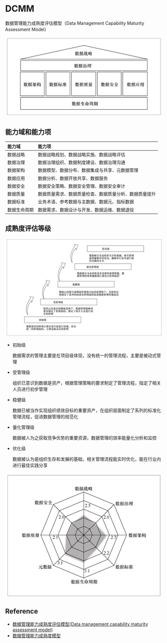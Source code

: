 # DCMM

数据管理能力成熟度评估模型（Data Management Capability Maturity Assessment Model）

![数据管理能力成熟度模型](assets/images/dcmm/dcmm01.jpg)

## 能力域和能力项

| 能力域 | 能力项 |
| :---- | :---- |
| 数据战略 | 数据战略规划、数据战略实施、数据战略评估 |
| 数据治理 | 数据治理组织、数据制度建设、数据治理沟通 |
| 数据架构 | 数据模型、数据分布、数据集成与共享、元数据管理 |
| 数据应用 | 数据分析、数据开放共享、数据服务 |
| 数据安全 | 数据安全策略、数据安全管理、数据安全审计 |
| 数据质量 | 数据质量需求、数据质量检查、数据质量分析、数据质量提升 |
| 数据标准 | 业务术语、参考数据与主数据、数据元、指标数据 |
| 数据生命周期 | 数据需求、数据设计与开发、数据运维、数据退役 |

## 成熟度评估等级

![成熟度评估等级](assets/images/dcmm/dcmm02.jpg)

- 初始级

    数据需求的管理主要是在项目级体现，没有统一的管理流程，主要是被动式管理

- 受管理级

    组织已意识到数据是资产，根据管理策略的要求制定了管理流程，指定了相关人员进行初步管理

- 稳健级

    数据已被当作实现组织绩效目标的重要资产，在组织层面制定了系列的标准化管理流程，促进数据管理的规范化

- 量化管理级

    数据被人为之获取竞争优势的重要资源，数据管理的效率能量化分析和监控

- 优化级

    数据被认为是组织生存和发展的基础，相关管理流程能实时优化，能在行业内进行最佳实践分享
  
![某通信企业评估数据能力成熟度等级分布](assets/images/dcmm/dcmm03.jpg)

## Reference

- [数据管理能力成熟度评估模型(Data management capability maturity assessment model)](http://www.gb688.cn/bzgk/gb/newGbInfo?hcno=B282A7BD34CAA6E2D742E0CAB7587DBC)
- [数据管理能力成熟度模型](http://www.infocomm-journal.com/bdr/CN/abstract/abstract165784.shtml)
